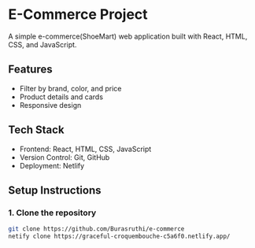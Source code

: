 # E-Commerce Project

A simple e-commerce(ShoeMart) web application built with React, HTML, CSS, and JavaScript.  

## Features
- Filter by brand, color, and price
- Product details and cards
- Responsive design

## Tech Stack
- Frontend: React, HTML, CSS, JavaScript
- Version Control: Git, GitHub
- Deployment: Netlify

## Setup Instructions

### 1. Clone the repository
```bash
git clone https://github.com/Burasruthi/e-commerce
netify clone https://graceful-croquembouche-c5a6f0.netlify.app/
